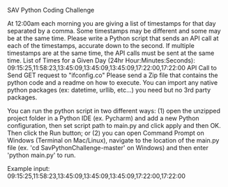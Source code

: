 SAV Python Coding Challenge

At 12:00am each morning you are giving a list of timestamps for that day separated by a comma. Some timestamps may be different and some may be at the same time. Please write a Python script that sends an API call at each of the timestamps, accurate down to the second. If multiple timestamps are at the same time, the API calls must be sent at the same time. List of Times for a Given Day (24hr Hour:Minutes:Seconds): 09:15:25,11:58:23,13:45:09,13:45:09,13:45:09,17:22:00,17:22:00 API Call to Send GET request to "ifconfig.co" Please send a Zip file that contains the python code and a readme on how to execute. You can import any native python packages (ex: datetime, urllib, etc...) you need but no 3rd party packages.

You can run the python script in two different ways: (1) open the unzipped project folder in a Python IDE (ex. Pycharm) and add a new Python configuration, then set script path to main.py and click apply and then OK. Then click the Run button; or (2) you can open Command Prompt on Windows (Terminal on Mac/Linux), navigate to the location of the main.py file (ex. 'cd SavPythonChallenge-master' on Windows) and then enter 'python main.py' to run.

Example input: 09:15:25,11:58:23,13:45:09,13:45:09,13:45:09,17:22:00,17:22:00
